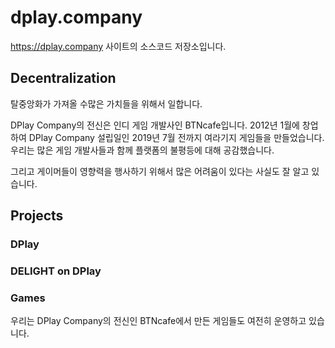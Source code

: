 # dplay.company
https://dplay.company 사이트의 소스코드 저장소입니다.

## Decentralization
탈중앙화가 가져올 수많은 가치들을 위해서 일합니다.

DPlay Company의 전신은 인디 게임 개발사인 BTNcafe입니다. 2012년 1월에 창업하여 DPlay Company 설립일인 2019년 7월 전까지 여라기지 게임들을 만들었습니다. 우리는 많은 게임 개발사들과 함께 플랫폼의 불평등에 대해 공감했습니다.

그리고 게이머들이 영향력을 행사하기 위해서 많은 어려움이 있다는 사실도 잘 알고 있습니다.

## Projects
### DPlay

### DELIGHT on DPlay

### Games
우리는 DPlay Company의 전신인 BTNcafe에서 만든 게임들도 여전히 운영하고 있습니다.
